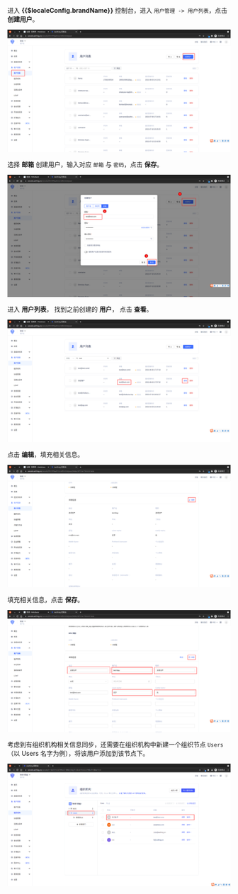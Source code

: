 <IntegrationDetailCard :title="`在 ${$localeConfig.brandName} 中创建 LDAP 测试用户`">

进入 **{{$localeConfig.brandName}}** 控制台，进入 `用户管理 -> 用户列表`，点击 **创建用户**。

<img src="../../images/integration/ldap-metabase/2-1.png" class="md-img-padding" />

选择 **邮箱** 创建用户，输入对应 `邮箱` 与 `密码`，点击 **保存**。 

<img src="../../images/integration/ldap-metabase/2-2.png" class="md-img-padding" />

进入 **用户列表**， 找到之前创建的 **用户**， 点击 **查看**。

<img src="../../images/integration/ldap-metabase/2-4.png" class="md-img-padding" />

点击 **编辑**，填充相关信息。

<img src="../../images/integration/ldap-metabase/2-5.png" class="md-img-padding" />

填充相关信息，点击 **保存**。

<img src="../../images/integration/ldap-metabase/2-6.png" class="md-img-padding" />

考虑到有组织机构相关信息同步，还需要在组织机构中新建一个组织节点 `Users`（以 Users 名字为例），将该用户添加到该节点下。

<img src="../../images/integration/ldap-jamf/2.png" class="md-img-padding" />

</IntegrationDetailCard>
